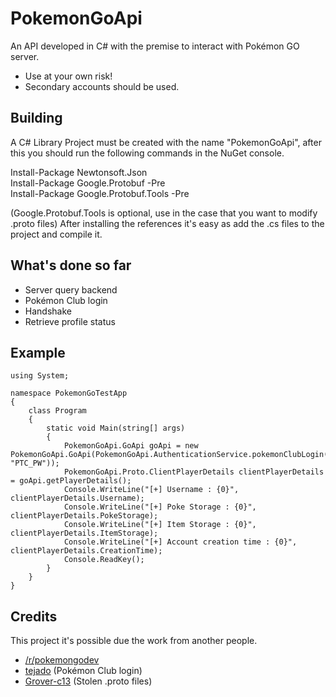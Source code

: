 ﻿# PokemonGoApi
An API developed in C# with the premise to interact with Pokémon GO server.
 * Use at your own risk!
 * Secondary accounts should be used.

## Building
A C# Library Project must be created with the name "PokemonGoApi", after this you should run the following commands in the NuGet console.

   Install-Package Newtonsoft.Json  
   Install-Package Google.Protobuf -Pre  
   Install-Package Google.Protobuf.Tools -Pre
   
(Google.Protobuf.Tools is optional, use in the case that you want to modify .proto files)
After installing the references it's easy as add the .cs files to the project and compile it.

## What's done so far
 * Server query backend
 * Pokémon Club login
 * Handshake
 * Retrieve profile status

## Example

    using System;
    
    namespace PokemonGoTestApp
    {
        class Program
        {
            static void Main(string[] args)
            {
                PokemonGoApi.GoApi goApi = new PokemonGoApi.GoApi(PokemonGoApi.AuthenticationService.pokemonClubLogin("PTC_ID", "PTC_PW"));
                PokemonGoApi.Proto.ClientPlayerDetails clientPlayerDetails = goApi.getPlayerDetails();
                Console.WriteLine("[+] Username : {0}", clientPlayerDetails.Username);
                Console.WriteLine("[+] Poke Storage : {0}", clientPlayerDetails.PokeStorage);
                Console.WriteLine("[+] Item Storage : {0}", clientPlayerDetails.ItemStorage);
                Console.WriteLine("[+] Account creation time : {0}", clientPlayerDetails.CreationTime);
                Console.ReadKey();
            }
        }
    }

## Credits
This project it's possible due the work from another people.
 * [/r/pokemongodev](https://www.reddit.com/r/pokemongodev)
 * [tejado](https://github.com/tejado/pokemongo-api-demo) (Pokémon Club login)
 * [Grover-c13](https://github.com/Grover-c13/PokeGOAPI-Java/) (Stolen .proto files)
